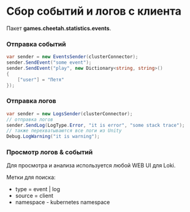 # Сбор событий и логов с клиента

Пакет **games.cheetah.statistics.events**.

### Отправка событий

```csharp
var sender = new EventsSender(clusterConnector);
sender.SendEvent("some event");
sender.SendEvent("play", new Dictionary<string, string>()
{
    ["user"] = "Петя"
});
```

### Отправка логов

```csharp
var sender = new LogsSender(clusterConnector);
// отправка логов
sender.SendLog(LogType.Error, "it is error", "some stack trace");
// также перехватываются все логи из Unity
Debug.LogWarning("it is warning");
```

### Просмотр логов & событий

Для просмотра и анализа используется любой WEB UI для Loki.

Метки для поиска:

- type = event | log
- source = client
- namespace - kubernetes namespace





